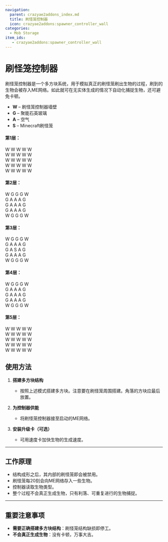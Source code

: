 ```yaml
---
navigation:
  parent: crazyae2addons_index.md
  title: 刷怪笼控制器
  icon: crazyae2addons:spawner_controller_wall
categories:
  - Mob Storage
item_ids:
   - crazyae2addons:spawner_controller_wall
---
```


<BlockImage id="crazyae2addons:spawner_controller_wall" scale="4"></BlockImage>

# 刷怪笼控制器

刷怪笼控制器是一个多方块系统，用于模拟真正的刷怪笼刷出生物的过程，刷到的生物会被存入ME网络。如此就可在无实体生成的情况下自动化捕捉生物，还可避免卡顿。

- **W** – 刷怪笼控制器墙壁
- **G** – 聚能石英玻璃
- **A** – 空气
- **S** – Minecraft刷怪笼

#### 第1层：
W W W W W <br/>
W W W W W <br/>
W W W W W <br/>
W W W W W <br/>
W W W W W 

#### 第2层：
W G G G W <br/>
G A A A G <br/>
G A A A G <br/>
G A A A G <br/>
W G G G W

#### 第3层：
W G G G W <br/>
G A A A G <br/>
G A S A G <br/>
G A A A G <br/>
W G G G W

#### 第4层：
W G G G W <br/>
G A A A G <br/>
G A A A G <br/>
G A A A G <br/>
W G G G W

#### 第5层：
W W W W W <br/>
W W W W W <br/>
W W W W W <br/>
W W W W W <br/>
W W W W W



## 使用方法

1. **搭建多方块结构**
   - 按照上述模式搭建多方块。注意要在刷怪笼周围搭建。角落的方块应最后放置。

2. **为控制器供能**
   - 将刷怪笼控制器接至启动的ME网络。

3. **安装升级卡（可选）**
   - 可用速度卡加快生物的生成速度。

---

## 工作原理

- 结构成形之后，其内部的刷怪笼即会被禁用。
- 刷怪笼每20刻会向ME网络存入一些生物。
- 控制器读取生物类型。
- 整个过程不会真正生成生物，只有利落、可重复进行的生物捕捉。

---

## 重要注意事项

- **需要正确搭建多方块结构**：刷怪笼结构缺损即停工。
- **不会真正生成生物**：没有卡顿，万事大吉。